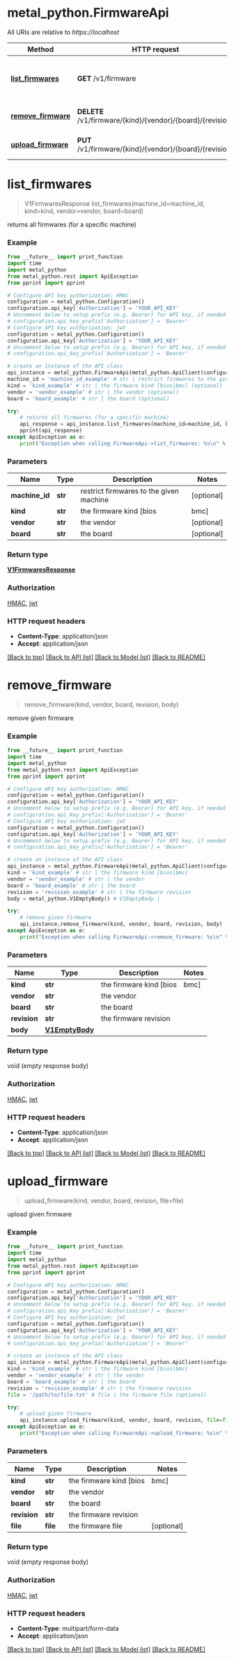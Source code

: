 # metal_python.FirmwareApi

All URIs are relative to *https://localhost*

Method | HTTP request | Description
------------- | ------------- | -------------
[**list_firmwares**](FirmwareApi.md#list_firmwares) | **GET** /v1/firmware | returns all firmwares (for a specific machine)
[**remove_firmware**](FirmwareApi.md#remove_firmware) | **DELETE** /v1/firmware/{kind}/{vendor}/{board}/{revision} | remove given firmware
[**upload_firmware**](FirmwareApi.md#upload_firmware) | **PUT** /v1/firmware/{kind}/{vendor}/{board}/{revision} | upload given firmware


# **list_firmwares**
> V1FirmwaresResponse list_firmwares(machine_id=machine_id, kind=kind, vendor=vendor, board=board)

returns all firmwares (for a specific machine)

### Example
```python
from __future__ import print_function
import time
import metal_python
from metal_python.rest import ApiException
from pprint import pprint

# Configure API key authorization: HMAC
configuration = metal_python.Configuration()
configuration.api_key['Authorization'] = 'YOUR_API_KEY'
# Uncomment below to setup prefix (e.g. Bearer) for API key, if needed
# configuration.api_key_prefix['Authorization'] = 'Bearer'
# Configure API key authorization: jwt
configuration = metal_python.Configuration()
configuration.api_key['Authorization'] = 'YOUR_API_KEY'
# Uncomment below to setup prefix (e.g. Bearer) for API key, if needed
# configuration.api_key_prefix['Authorization'] = 'Bearer'

# create an instance of the API class
api_instance = metal_python.FirmwareApi(metal_python.ApiClient(configuration))
machine_id = 'machine_id_example' # str | restrict firmwares to the given machine (optional)
kind = 'kind_example' # str | the firmware kind [bios|bmc] (optional)
vendor = 'vendor_example' # str | the vendor (optional)
board = 'board_example' # str | the board (optional)

try:
    # returns all firmwares (for a specific machine)
    api_response = api_instance.list_firmwares(machine_id=machine_id, kind=kind, vendor=vendor, board=board)
    pprint(api_response)
except ApiException as e:
    print("Exception when calling FirmwareApi->list_firmwares: %s\n" % e)
```

### Parameters

Name | Type | Description  | Notes
------------- | ------------- | ------------- | -------------
 **machine_id** | **str**| restrict firmwares to the given machine | [optional] 
 **kind** | **str**| the firmware kind [bios|bmc] | [optional] 
 **vendor** | **str**| the vendor | [optional] 
 **board** | **str**| the board | [optional] 

### Return type

[**V1FirmwaresResponse**](V1FirmwaresResponse.md)

### Authorization

[HMAC](../README.md#HMAC), [jwt](../README.md#jwt)

### HTTP request headers

 - **Content-Type**: application/json
 - **Accept**: application/json

[[Back to top]](#) [[Back to API list]](../README.md#documentation-for-api-endpoints) [[Back to Model list]](../README.md#documentation-for-models) [[Back to README]](../README.md)

# **remove_firmware**
> remove_firmware(kind, vendor, board, revision, body)

remove given firmware

### Example
```python
from __future__ import print_function
import time
import metal_python
from metal_python.rest import ApiException
from pprint import pprint

# Configure API key authorization: HMAC
configuration = metal_python.Configuration()
configuration.api_key['Authorization'] = 'YOUR_API_KEY'
# Uncomment below to setup prefix (e.g. Bearer) for API key, if needed
# configuration.api_key_prefix['Authorization'] = 'Bearer'
# Configure API key authorization: jwt
configuration = metal_python.Configuration()
configuration.api_key['Authorization'] = 'YOUR_API_KEY'
# Uncomment below to setup prefix (e.g. Bearer) for API key, if needed
# configuration.api_key_prefix['Authorization'] = 'Bearer'

# create an instance of the API class
api_instance = metal_python.FirmwareApi(metal_python.ApiClient(configuration))
kind = 'kind_example' # str | the firmware kind [bios|bmc]
vendor = 'vendor_example' # str | the vendor
board = 'board_example' # str | the board
revision = 'revision_example' # str | the firmware revision
body = metal_python.V1EmptyBody() # V1EmptyBody | 

try:
    # remove given firmware
    api_instance.remove_firmware(kind, vendor, board, revision, body)
except ApiException as e:
    print("Exception when calling FirmwareApi->remove_firmware: %s\n" % e)
```

### Parameters

Name | Type | Description  | Notes
------------- | ------------- | ------------- | -------------
 **kind** | **str**| the firmware kind [bios|bmc] | 
 **vendor** | **str**| the vendor | 
 **board** | **str**| the board | 
 **revision** | **str**| the firmware revision | 
 **body** | [**V1EmptyBody**](V1EmptyBody.md)|  | 

### Return type

void (empty response body)

### Authorization

[HMAC](../README.md#HMAC), [jwt](../README.md#jwt)

### HTTP request headers

 - **Content-Type**: application/json
 - **Accept**: application/json

[[Back to top]](#) [[Back to API list]](../README.md#documentation-for-api-endpoints) [[Back to Model list]](../README.md#documentation-for-models) [[Back to README]](../README.md)

# **upload_firmware**
> upload_firmware(kind, vendor, board, revision, file=file)

upload given firmware

### Example
```python
from __future__ import print_function
import time
import metal_python
from metal_python.rest import ApiException
from pprint import pprint

# Configure API key authorization: HMAC
configuration = metal_python.Configuration()
configuration.api_key['Authorization'] = 'YOUR_API_KEY'
# Uncomment below to setup prefix (e.g. Bearer) for API key, if needed
# configuration.api_key_prefix['Authorization'] = 'Bearer'
# Configure API key authorization: jwt
configuration = metal_python.Configuration()
configuration.api_key['Authorization'] = 'YOUR_API_KEY'
# Uncomment below to setup prefix (e.g. Bearer) for API key, if needed
# configuration.api_key_prefix['Authorization'] = 'Bearer'

# create an instance of the API class
api_instance = metal_python.FirmwareApi(metal_python.ApiClient(configuration))
kind = 'kind_example' # str | the firmware kind [bios|bmc]
vendor = 'vendor_example' # str | the vendor
board = 'board_example' # str | the board
revision = 'revision_example' # str | the firmware revision
file = '/path/to/file.txt' # file | the firmware file (optional)

try:
    # upload given firmware
    api_instance.upload_firmware(kind, vendor, board, revision, file=file)
except ApiException as e:
    print("Exception when calling FirmwareApi->upload_firmware: %s\n" % e)
```

### Parameters

Name | Type | Description  | Notes
------------- | ------------- | ------------- | -------------
 **kind** | **str**| the firmware kind [bios|bmc] | 
 **vendor** | **str**| the vendor | 
 **board** | **str**| the board | 
 **revision** | **str**| the firmware revision | 
 **file** | **file**| the firmware file | [optional] 

### Return type

void (empty response body)

### Authorization

[HMAC](../README.md#HMAC), [jwt](../README.md#jwt)

### HTTP request headers

 - **Content-Type**: multipart/form-data
 - **Accept**: application/json

[[Back to top]](#) [[Back to API list]](../README.md#documentation-for-api-endpoints) [[Back to Model list]](../README.md#documentation-for-models) [[Back to README]](../README.md)

